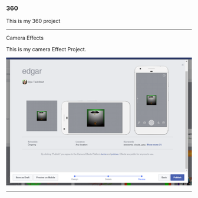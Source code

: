 ### 360

This is my 360 project

<script src="//360.vizor.io/scripts/embed.js" data-vizorurl="https://360.vizor.io/embed/v/89nja" ></script>

***

Camera Effects 

This is my camera Effect Project.

![edgar](https://github.com/edgarfernandez1/edgarfernandez1.github.io/blob/master/edgar.PNG?raw=true "Optional Title")


***
